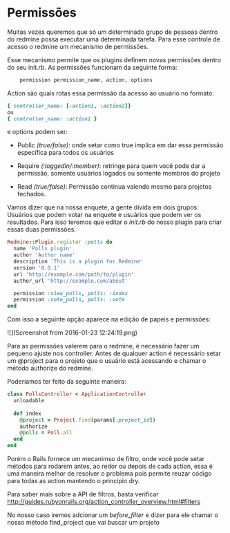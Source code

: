 # Permissões

Muitas vezes queremos que só um determinado grupo de pessoas dentro do redmine possa executar uma determinada tarefa. Para esse controle de acesso o redmine  um mecanismo de permissões.

Esse mecanismo permite que os plugins definem novas permissões dentro do seu init.rb. As permissões funcionam da seguinte forma:

```rb
    permission permission_name, action, options
```

Action são quais rotas essa permissão da acesso ao usuário no formato:

```rb
{ controller_name: [:action1, :action2]}
ou
{ controller_name: :action1 }
```

e options podem ser:

* Public _(true/false)_: onde setar como true implica em dar essa permissão específica para todos os usuários

* Require _(:loggedin/:member)_: retringe para quem você pode dar a permissão, somente usuários logados ou somente membros do projeto

* Read _(true/false)_: Permissão continua valendo mesmo para projetos fechados.

Vamos dizer que na nossa enquete, a gente divida em dois grupos: Usuários que podem votar na enquete e usuários que podem ver os resultados. Para isso teremos que editar o *init.rb* do nosso plugin para criar essas duas permissões.

```rb
Redmine::Plugin.register :polls do
  name 'Polls plugin'
  author 'Author name'
  description 'This is a plugin for Redmine'
  version '0.0.1'
  url 'http://example.com/path/to/plugin'
  author_url 'http://example.com/about'

  permission :view_polls, polls: :index
  permission :vote_polls, polls: :vote
end
```

Com isso a seguinte opção aparece na edição de papeis e permissões:

![](Screenshot from 2016-01-23 12:24:19.png)

Para as permissões valerem para o redmine, é necessário fazer um pequeno ajuste nos controller. Antes de qualquer action é necessário setar um @project para o projeto que o usuário está acessando e chamar o método authorize do redmine.

Poderíamos ter feito da seguinte maneira:

```rb
class PollsController < ApplicationController
  unloadable
  
  def index
    @project = Project.find(params[:project_id])
    authorize
    @polls = Poll.all
  end
end
```

Porém o Rails fornece um mecanimso de filtro, onde você pode setar métodos para rodarem antes, ao redor ou depois de cada action, essa é uma maneira melhor de resolver o problema pois permite reuzar código para todas as action mantendo o princípio dry.

Para saber mais sobre a API de filtros, basta verificar http://guides.rubyonrails.org/action_controller_overview.html#filters

No nosso caso iremos adcionar um _before_filter_ e dizer para ele chamar o nosso método find_project que vai buscar um projeto 
